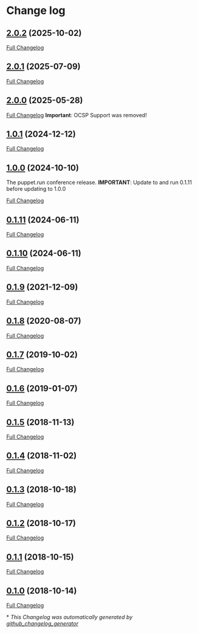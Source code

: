 # Change log

## [2.0.2](https://github.com/bzed/bzed-dehydrated/tree/2.0.2) (2025-10-02)

[Full Changelog](https://github.com/bzed/bzed-dehydrated/compare/2.0.1...2.0.2)

## [2.0.1](https://github.com/bzed/bzed-dehydrated/tree/2.0.1) (2025-07-09)

[Full Changelog](https://github.com/bzed/bzed-dehydrated/compare/2.0.0...2.0.1)

## [2.0.0](https://github.com/bzed/bzed-dehydrated/tree/2.0.0) (2025-05-28)

[Full Changelog](https://github.com/bzed/bzed-dehydrated/compare/1.0.1...2.0.0)
**Important**: OCSP Support was removed!

## [1.0.1](https://github.com/bzed/bzed-dehydrated/tree/1.0.1) (2024-12-12)

[Full Changelog](https://github.com/bzed/bzed-dehydrated/compare/1.0.0...1.0.1)

## [1.0.0](https://github.com/bzed/bzed-dehydrated/tree/1.0.0) (2024-10-10)

The puppet.run conference release.
**IMPORTANT**: Update to and run 0.1.11 before updating to 1.0.0

[Full Changelog](https://github.com/bzed/bzed-dehydrated/compare/0.1.10...1.0.0)

## [0.1.11](https://github.com/bzed/bzed-dehydrated/tree/0.1.11) (2024-06-11)

[Full Changelog](https://github.com/bzed/bzed-dehydrated/compare/0.1.10...0.1.11)

## [0.1.10](https://github.com/bzed/bzed-dehydrated/tree/0.1.10) (2024-06-11)

[Full Changelog](https://github.com/bzed/bzed-dehydrated/compare/0.1.9...0.1.10)

## [0.1.9](https://github.com/bzed/bzed-dehydrated/tree/0.1.9) (2021-12-09)

[Full Changelog](https://github.com/bzed/bzed-dehydrated/compare/0.1.8...0.1.9)

## [0.1.8](https://github.com/bzed/bzed-dehydrated/tree/0.1.8) (2020-08-07)

[Full Changelog](https://github.com/bzed/bzed-dehydrated/compare/0.1.7...0.1.8)

## [0.1.7](https://github.com/bzed/bzed-dehydrated/tree/0.1.7) (2019-10-02)

[Full Changelog](https://github.com/bzed/bzed-dehydrated/compare/0.1.6...0.1.7)

## [0.1.6](https://github.com/bzed/bzed-dehydrated/tree/0.1.6) (2019-01-07)

[Full Changelog](https://github.com/bzed/bzed-dehydrated/compare/0.1.5...0.1.6)

## [0.1.5](https://github.com/bzed/bzed-dehydrated/tree/0.1.5) (2018-11-13)

[Full Changelog](https://github.com/bzed/bzed-dehydrated/compare/0.1.4...0.1.5)

## [0.1.4](https://github.com/bzed/bzed-dehydrated/tree/0.1.4) (2018-11-02)

[Full Changelog](https://github.com/bzed/bzed-dehydrated/compare/0.1.3...0.1.4)

## [0.1.3](https://github.com/bzed/bzed-dehydrated/tree/0.1.3) (2018-10-18)

[Full Changelog](https://github.com/bzed/bzed-dehydrated/compare/0.1.2...0.1.3)

## [0.1.2](https://github.com/bzed/bzed-dehydrated/tree/0.1.2) (2018-10-17)

[Full Changelog](https://github.com/bzed/bzed-dehydrated/compare/0.1.1...0.1.2)

## [0.1.1](https://github.com/bzed/bzed-dehydrated/tree/0.1.1) (2018-10-15)

[Full Changelog](https://github.com/bzed/bzed-dehydrated/compare/0.1.0...0.1.1)

## [0.1.0](https://github.com/bzed/bzed-dehydrated/tree/0.1.0) (2018-10-14)

[Full Changelog](https://github.com/bzed/bzed-dehydrated/compare/2585dcb0c7cfc5d9848fc90b18f006de54be56bb...0.1.0)



\* *This Changelog was automatically generated by [github_changelog_generator](https://github.com/skywinder/Github-Changelog-Generator)*
